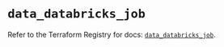 # `data_databricks_job`

Refer to the Terraform Registry for docs: [`data_databricks_job`](https://registry.terraform.io/providers/databricks/databricks/1.64.0/docs/data-sources/job).
